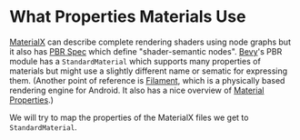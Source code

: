 # What Properties Materials Use

[MaterialX] can describe complete rendering shaders using node graphs
but it also has [PBR Spec] which define "shader-semantic nodes".
[Bevy]'s PBR module has a `StandardMaterial`
which supports many properties of materials
but might use a slightly different name or sematic for expressing them.
(Another point of reference is [Filament],
which is a physically based rendering engine for Android.
It also has a nice overview of [Material Properties].)

We will try to map the properties of the MaterialX files we get to `StandardMaterial`.

[MaterialX]: http://www.materialx.org/
[PBR Spec]: https://github.com/AcademySoftwareFoundation/MaterialX/blob/b26f19e75226163acea0e24b457e3d4649e04b64/documents/Specification/MaterialX.PBRSpec.md
[Bevy]: https://bevyengine.org/
[Filament]: https://google.github.io/filament/Filament.html
[Material Properties]: https://google.github.io/filament/Material%20Properties.pdf
